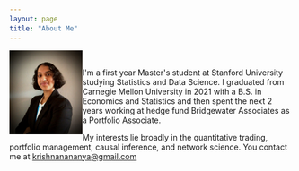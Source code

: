 ```yaml
---
layout: page
title: "About Me"
---
```


<img align="left" width="130" height="150" src="/professionalheadshot.jpg">&nbsp;&nbsp;&nbsp;&nbsp;&nbsp;&nbsp;

I'm a first year Master's student at Stanford University studying Statistics and Data Science. I graduated from Carnegie Mellon University in 2021 with a B.S. in Economics and Statistics and then spent the next 2 years working at hedge fund Bridgewater Associates as a Portfolio Associate.

My interests lie broadly in the quantitative trading, portfolio management, causal inference, and network science.
You contact me at krishnanananya@gmail.com
